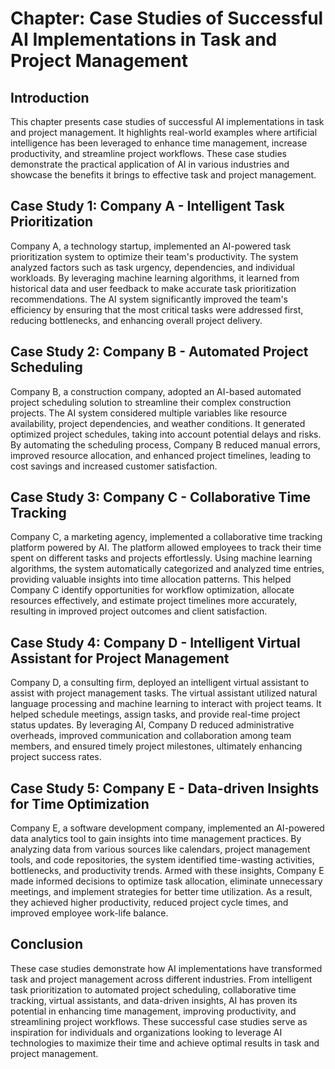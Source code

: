 Chapter: Case Studies of Successful AI Implementations in Task and Project Management
=====================================================================================

Introduction
------------

This chapter presents case studies of successful AI implementations in task and project management. It highlights real-world examples where artificial intelligence has been leveraged to enhance time management, increase productivity, and streamline project workflows. These case studies demonstrate the practical application of AI in various industries and showcase the benefits it brings to effective task and project management.

Case Study 1: Company A - Intelligent Task Prioritization
---------------------------------------------------------

Company A, a technology startup, implemented an AI-powered task prioritization system to optimize their team's productivity. The system analyzed factors such as task urgency, dependencies, and individual workloads. By leveraging machine learning algorithms, it learned from historical data and user feedback to make accurate task prioritization recommendations. The AI system significantly improved the team's efficiency by ensuring that the most critical tasks were addressed first, reducing bottlenecks, and enhancing overall project delivery.

Case Study 2: Company B - Automated Project Scheduling
------------------------------------------------------

Company B, a construction company, adopted an AI-based automated project scheduling solution to streamline their complex construction projects. The AI system considered multiple variables like resource availability, project dependencies, and weather conditions. It generated optimized project schedules, taking into account potential delays and risks. By automating the scheduling process, Company B reduced manual errors, improved resource allocation, and enhanced project timelines, leading to cost savings and increased customer satisfaction.

Case Study 3: Company C - Collaborative Time Tracking
-----------------------------------------------------

Company C, a marketing agency, implemented a collaborative time tracking platform powered by AI. The platform allowed employees to track their time spent on different tasks and projects effortlessly. Using machine learning algorithms, the system automatically categorized and analyzed time entries, providing valuable insights into time allocation patterns. This helped Company C identify opportunities for workflow optimization, allocate resources effectively, and estimate project timelines more accurately, resulting in improved project outcomes and client satisfaction.

Case Study 4: Company D - Intelligent Virtual Assistant for Project Management
------------------------------------------------------------------------------

Company D, a consulting firm, deployed an intelligent virtual assistant to assist with project management tasks. The virtual assistant utilized natural language processing and machine learning to interact with project teams. It helped schedule meetings, assign tasks, and provide real-time project status updates. By leveraging AI, Company D reduced administrative overheads, improved communication and collaboration among team members, and ensured timely project milestones, ultimately enhancing project success rates.

Case Study 5: Company E - Data-driven Insights for Time Optimization
--------------------------------------------------------------------

Company E, a software development company, implemented an AI-powered data analytics tool to gain insights into time management practices. By analyzing data from various sources like calendars, project management tools, and code repositories, the system identified time-wasting activities, bottlenecks, and productivity trends. Armed with these insights, Company E made informed decisions to optimize task allocation, eliminate unnecessary meetings, and implement strategies for better time utilization. As a result, they achieved higher productivity, reduced project cycle times, and improved employee work-life balance.

Conclusion
----------

These case studies demonstrate how AI implementations have transformed task and project management across different industries. From intelligent task prioritization to automated project scheduling, collaborative time tracking, virtual assistants, and data-driven insights, AI has proven its potential in enhancing time management, improving productivity, and streamlining project workflows. These successful case studies serve as inspiration for individuals and organizations looking to leverage AI technologies to maximize their time and achieve optimal results in task and project management.
